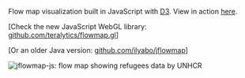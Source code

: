 Flow map visualization built in JavaScript with [D3][d3]. View in action [here][demo].

[Check the new JavaScript WebGL library: [github.com/teralytics/flowmap.gl](https://github.com/teralytics/flowmap.gl)]

[Or an older Java version: [github.com/ilyabo/jflowmap](https://github.com/ilyabo/jflowmap/tree/master/JFlowMap)]



[d3]: http://d3js.org/
[demo]: http://jflowmap-js.herokuapp.com/

![jflowmap-js: flow map showing refugees data by UNHCR](https://raw.github.com/ilyabo/jflowmap.js/master/doc/jflowmap-js.png)
